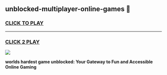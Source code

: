 
## unblocked-multiplayer-online-games 👋
<h3>
<a href="https://premium.freeplayer.one?title=unblocked-multiplayer-online-games&ref=14F">CLICK TO PLAY</a></h3>
<hr>

<h3>
<a href="https://premium.freeplayer.one?title=unblocked-multiplayer-online-games&ref=14F">CLICK 2 PLAY</a>
  
</h3>

<a href="https://premium.freeplayer.one?title=unblocked-multiplayer-online-games&ref=12F/"><img src="https://clearcache.store/games.png"></a>


**worlds hardest game unblocked: Your Gateway to Fun and Accessible Online Gaming**
